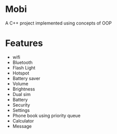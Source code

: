 # Mobi
A C++ project implemented using concepts of OOP

# Features
- wifi
- Bluetooth
- Flash Light
- Hotspot
- Battery saver
- Volume
- Brightness
- Dual sim
- Battery
- Security
- Settings
- Phone book using priority queue
- Calculator
- Message
